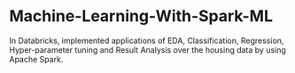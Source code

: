# Machine-Learning-With-Spark-ML
In Databricks, implemented applications of EDA, Classification, Regression, Hyper-parameter tuning and Result Analysis over the housing data by using Apache Spark.
